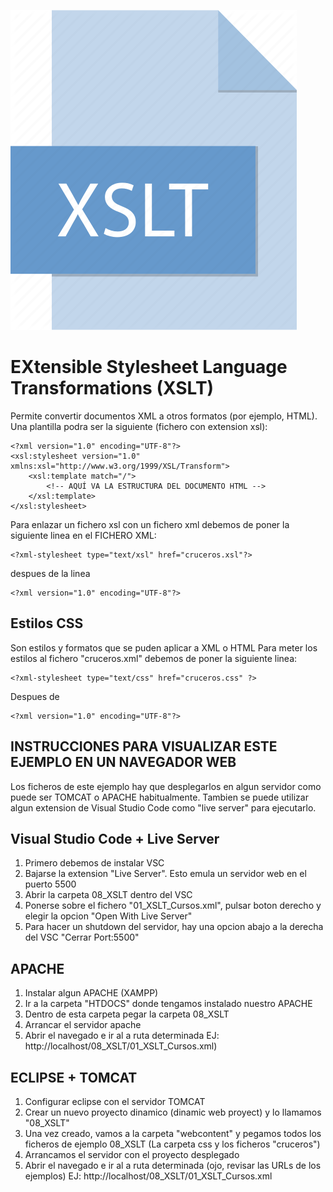 ![XSLT](img/xslt.png "Aprende XSLT!!")
# EXtensible Stylesheet Language Transformations (XSLT)

Permite convertir documentos XML a otros formatos (por ejemplo, HTML). Una plantilla podra ser la siguiente (fichero con extension xsl):

	<?xml version="1.0" encoding="UTF-8"?>
	<xsl:stylesheet version="1.0" xmlns:xsl="http://www.w3.org/1999/XSL/Transform">
		<xsl:template match="/">
			<!-- AQUÍ VA LA ESTRUCTURA DEL DOCUMENTO HTML -->
		</xsl:template>
	</xsl:stylesheet>

Para enlazar un fichero xsl con un fichero xml debemos de poner la 
siguiente linea en el FICHERO XML:

	<?xml-stylesheet type="text/xsl" href="cruceros.xsl"?>
	
despues de la linea

	<?xml version="1.0" encoding="UTF-8"?>


## Estilos CSS

Son estilos y formatos que se puden aplicar a XML o HTML
Para meter los estilos al fichero "cruceros.xml" debemos de poner
la siguiente linea:

	<?xml-stylesheet type="text/css" href="cruceros.css" ?>

Despues de 

	<?xml version="1.0" encoding="UTF-8"?>

## INSTRUCCIONES PARA VISUALIZAR ESTE EJEMPLO EN UN NAVEGADOR WEB

Los ficheros de este ejemplo hay que desplegarlos en algun servidor como puede ser TOMCAT o APACHE
habitualmente. Tambien se puede utilizar algun extension de Visual Studio Code como "live server"
para ejecutarlo.

## Visual Studio Code + Live Server

1. Primero debemos de instalar VSC
2. Bajarse la extension "Live Server". Esto emula un servidor web en el puerto 5500
3. Abrir la carpeta 08_XSLT dentro del VSC
4. Ponerse sobre el fichero "01_XSLT_Cursos.xml", pulsar boton derecho y elegir la opcion
"Open With Live Server"
5. Para hacer un shutdown del servidor, hay una opcion abajo a la derecha del VSC "Cerrar Port:5500"

## APACHE

1. Instalar algun APACHE (XAMPP) 
2. Ir a la carpeta "HTDOCS" donde tengamos instalado nuestro APACHE
3. Dentro de esta carpeta pegar la carpeta 08_XSLT
4. Arrancar el servidor apache
4. Abrir el navegado e ir al a ruta determinada EJ: http://localhost/08_XSLT/01_XSLT_Cursos.xml)

## ECLIPSE + TOMCAT

1. Configurar eclipse con el servidor TOMCAT
2. Crear un nuevo proyecto dinamico (dinamic web proyect) y lo llamamos "08_XSLT"
3. Una vez creado, vamos a la carpeta "webcontent" y pegamos todos los ficheros de ejemplo 08_XSLT (La carpeta css y los ficheros "cruceros")
4. Arrancamos el servidor con el proyecto desplegado
5. Abrir el navegado e ir al a ruta determinada (ojo, revisar las URLs de los ejemplos) EJ: http://localhost/08_XSLT/01_XSLT_Cursos.xml


